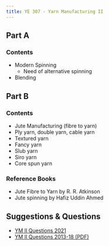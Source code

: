 ```yaml
---
title: YE 307 - Yarn Manufacturing II
---
```


## Part A

### Contents

- Modern Spinning
  - Need of alternative spinning
- Blending

## Part B

### Contents

- Jute Manufacturing (fibre to yarn)
- Ply yarn, double yarn, cable yarn
- Textured yarn
- Fancy yarn
- Slub yarn
- Siro yarn
- Core spun yarn

### Reference Books

- Jute Fibre to Yarn by R. R. Atkinson
- Jute spinning by Hafiz Uddin Ahmed

## Suggestions & Questions

- [YM II Questions 2021](./questions/YM-II-question-2021.md)
- [YM II Questions 2013-18 (PDF)](./questions/YM-II-questions-2013-18.pdf)
